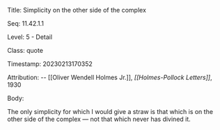 Title:  Simplicity on the other side of the complex

Seq:    11.42.1.1

Level:  5 - Detail

Class:  quote

Timestamp: 20230213170352

Attribution: -- [[Oliver Wendell Holmes Jr.]], *[[Holmes-Pollock Letters]]*, 1930

Body:

The only simplicity for which I would give a straw is that which is on the other side of the complex — not that which never has divined it.

